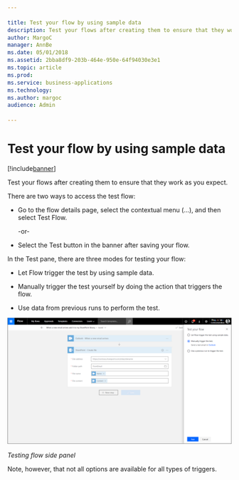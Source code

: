 ```yaml
---

title: Test your flow by using sample data
description: Test your flows after creating them to ensure that they work as you expect.
author: MargoC
manager: AnnBe
ms.date: 05/01/2018
ms.assetid: 2bba8df9-203b-464e-950e-64f94030e3e1
ms.topic: article
ms.prod: 
ms.service: business-applications
ms.technology: 
ms.author: margoc
audience: Admin

---
```

#  Test your flow by using sample data




[!include[banner](../../includes/banner.md)]

Test your flows after creating them to ensure that they work as you expect.

There are two ways to access the test flow:

-   Go to the flow details page, select the contextual menu (…), and then select
    Test Flow.

    \-or-

-   Select the Test button in the banner after saving your flow.

In the Test pane, there are three modes for testing your flow:

-   Let Flow trigger the test by using sample data.

-   Manually trigger the test yourself by doing the action that triggers the
    flow.

-   Use data from previous runs to perform the test.

![A screenshot of the testing flow side panel](media/test-flow-by-using-sample-data-1.png "A screenshot of the testing flow side panel")
<!-- IMAGE_AppPlat_FlowsTest_AA.png -->


*Testing flow side panel*

Note, however, that not all options are available for all types of triggers.
